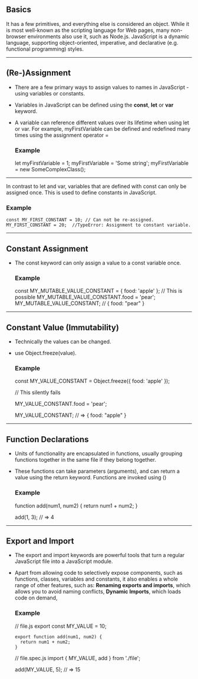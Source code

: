 ## Basics

It has a few primitives, and everything else is considered an object.
While it is most well-known as the scripting language for Web pages, many non-browser environments also use it, such as Node.js.
JavaScript is a dynamic language, supporting object-oriented, imperative, and declarative (e.g. functional programming) styles.

---

## (Re-)Assignment

- There are a few primary ways to assign values to names in JavaScript - using variables or constants. 

- Variables in JavaScript can be defined using the **const**, **let** or **var** keyword.

- A variable can reference different values over its lifetime when using let or var. 
For example, myFirstVariable can be defined and redefined many times using the assignment operator =

  ### Example

    let myFirstVariable = 1;
    myFirstVariable = 'Some string';
    myFirstVariable = new SomeComplexClass();
    
---
  In contrast to let and var, variables that are defined with const can only be assigned once. This is used to define constants in JavaScript.
  
  ### Example

    const MY_FIRST_CONSTANT = 10; // Can not be re-assigned.
    MY_FIRST_CONSTANT = 20;  //TypeError: Assignment to constant variable.
---

## Constant Assignment

- The const keyword can only assign a value to a const variable once. 

    ### Example
    
    const MY_MUTABLE_VALUE_CONSTANT = { food: 'apple' }; // This is possible
    MY_MUTABLE_VALUE_CONSTANT.food = 'pear';     
    MY_MUTABLE_VALUE_CONSTANT; // { food: "pear" }
---

## Constant Value (Immutability)

- Technically the values can be changed. 
- use Object.freeze(value).

  ### Example
  
  const MY_VALUE_CONSTANT = Object.freeze({ food: 'apple' });

  // This silently fails
  
  MY_VALUE_CONSTANT.food = 'pear';

  MY_VALUE_CONSTANT;  // => { food: "apple" }
--- 

## Function Declarations

- Units of functionality are encapsulated in functions, usually grouping functions together in the same file if they belong together. 
- These functions can take parameters (arguments), and can return a value using the return keyword. Functions are invoked using ()

  ### Example
  
  function add(num1, num2) {
    return num1 + num2;
  }

  add(1, 3); // => 4
---

## Export and Import

- The export and import keywords are powerful tools that turn a regular JavaScript file into a JavaScript module.
- Apart from allowing code to selectively expose components, such as functions, classes, variables and constants, it also enables a whole range of other features, such as:
    **Renaming exports and imports**, which allows you to avoid naming conflicts,
    **Dynamic Imports**, which loads code on demand,
    
    ### Example
    
    // file.js
      export const MY_VALUE = 10;

      export function add(num1, num2) {
        return num1 + num2;
      }

    // file.spec.js
    import { MY_VALUE, add } from './file';

    add(MY_VALUE, 5); // => 15
  
